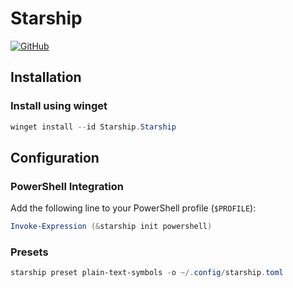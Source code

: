 # Starship

[![GitHub](https://img.shields.io/badge/GitHub-starship%2Fstarship-000000?style=flat&logo=github)](https://github.com/starship/starship)

## Installation

### Install using winget

```powershell
winget install --id Starship.Starship
```

## Configuration

### PowerShell Integration

Add the following line to your PowerShell profile (`$PROFILE`):

```powershell
Invoke-Expression (&starship init powershell)
```

### Presets

```powershell
starship preset plain-text-symbols -o ~/.config/starship.toml
```
